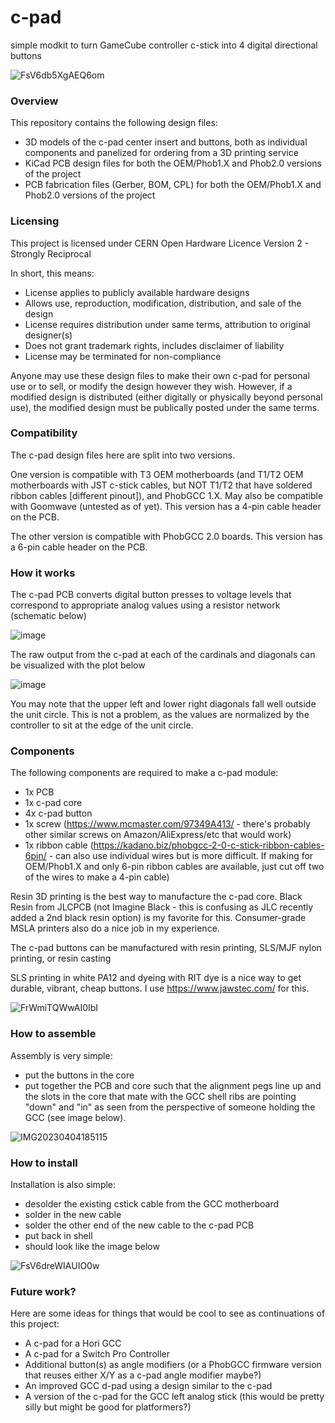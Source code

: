 # c-pad
simple modkit to turn GameCube controller c-stick into 4 digital directional buttons

![FsV6db5XgAEQ6om](https://user-images.githubusercontent.com/95242582/230263397-5fa1a9be-560e-4d4e-80cc-204167917ca0.jpg)

### Overview

This repository contains the following design files:
 - 3D models of the c-pad center insert and buttons, both as individual components and panelized for ordering from a 3D printing service
 - KiCad PCB design files for both the OEM/Phob1.X and Phob2.0 versions of the project
 - PCB fabrication files (Gerber, BOM, CPL) for both the OEM/Phob1.X and Phob2.0 versions of the project

### Licensing

This project is licensed under CERN Open Hardware Licence Version 2 - Strongly Reciprocal

In short, this means:
 - License applies to publicly available hardware designs
 - Allows use, reproduction, modification, distribution, and sale of the design
 - License requires distribution under same terms, attribution to original designer(s)
 - Does not grant trademark rights, includes disclaimer of liability
 - License may be terminated for non-compliance

Anyone may use these design files to make their own c-pad for personal use or to sell, or modify the design however they wish.
However, if a modified design is distributed (either digitally or physically beyond personal use), the modified design must be publically posted under the same terms.

### Compatibility

The c-pad design files here are split into two versions.  

One version is compatible with T3 OEM motherboards (and T1/T2 OEM motherboards with JST c-stick cables, but NOT T1/T2 that have soldered ribbon cables [different pinout]), and PhobGCC 1.X.  May also be compatible with Goomwave (untested as of yet).  This version has a 4-pin cable header on the PCB.

The other version is compatible with PhobGCC 2.0 boards.  This version has a 6-pin cable header on the PCB.

### How it works

The c-pad PCB converts digital button presses to voltage levels that correspond to appropriate analog values using a resistor network (schematic below)

![image](https://user-images.githubusercontent.com/95242582/230264027-c07d42f8-15de-4f2c-8555-aef481b29d64.png)

The raw output from the c-pad at each of the cardinals and diagonals can be visualized with the plot below

![image](https://user-images.githubusercontent.com/95242582/230263892-518bc74b-3cef-48cc-94a1-3a5296bef9e5.png)

You may note that the upper left and lower right diagonals fall well outside the unit circle.  This is not a problem, as the values are normalized by the controller to sit at the edge of the unit circle.

### Components

The following components are required to make a c-pad module:
- 1x PCB
- 1x c-pad core
- 4x c-pad button
- 1x screw (https://www.mcmaster.com/97349A413/ - there's probably other similar screws on Amazon/AliExpress/etc that would work)
- 1x ribbon cable (https://kadano.biz/phobgcc-2-0-c-stick-ribbon-cables-6pin/ - can also use individual wires but is more difficult.  If making for OEM/Phob1.X and only 6-pin ribbon cables are available, just cut off two of the wires to make a 4-pin cable)

Resin 3D printing is the best way to manufacture the c-pad core.  Black Resin from JLCPCB (not Imagine Black - this is confusing as JLC recently added a 2nd black resin option) is my favorite for this.  Consumer-grade MSLA printers also do a nice job in my experience.

The c-pad buttons can be manufactured with resin printing, SLS/MJF nylon printing, or resin casting

SLS printing in white PA12 and dyeing with RIT dye is a nice way to get durable, vibrant, cheap buttons.  I use https://www.jawstec.com/ for this.

![FrWmiTQWwAI0IbI](https://user-images.githubusercontent.com/95242582/230267061-c33eb53b-f4a8-41f7-abc7-e3f1ae287048.jpg)

### How to assemble

Assembly is very simple:
 - put the buttons in the core
 - put together the PCB and core such that the alignment pegs line up and the slots in the core that mate with the GCC shell ribs are pointing "down" and "in" as seen from the perspective of someone holding the GCC (see image below).

![IMG20230404185115](https://user-images.githubusercontent.com/95242582/230266436-d84cf887-699b-408d-a1c6-2d527fa0cb17.jpg)

### How to install

Installation is also simple:
 - desolder the existing cstick cable from the GCC motherboard
 - solder in the new cable 
 - solder the other end of the new cable to the c-pad PCB
 - put back in shell
 - should look like the image below
 
![FsV6dreWIAUIO0w](https://user-images.githubusercontent.com/95242582/230266667-c7480798-2123-4ec5-b0c6-69174c922d44.jpg)


### Future work?

Here are some ideas for things that would be cool to see as continuations of this project:

 - A c-pad for a Hori GCC
 - A c-pad for a Switch Pro Controller
 - Additional button(s) as angle modifiers (or a PhobGCC firmware version that reuses either X/Y as a c-pad angle modifier maybe?)
 - An improved GCC d-pad using a design similar to the c-pad
 - A version of the c-pad for the GCC left analog stick (this would be pretty silly but might be good for platformers?)
